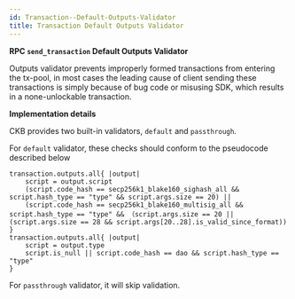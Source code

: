 ```yaml
---
id: Transaction--Default-Outputs-Validator
title: Transaction Default Outputs Validator
---
```


**RPC `send_transaction` Default Outputs Validator**

Outputs validator prevents improperly formed transactions from entering the tx-pool, in most cases the leading cause of client sending these transactions is simply because of bug code or misusing SDK, which results in a none-unlockable transaction.

**Implementation details**

CKB provides two built-in validators, `default` and `passthrough`.

For `default` validator, these checks should conform to the pseudocode described below

```
transaction.outputs.all{ |output|
    script = output.script
    (script.code_hash == secp256k1_blake160_sighash_all && script.hash_type == "type" && script.args.size == 20) ||
    (script.code_hash == secp256k1_blake160_multisig_all && script.hash_type == "type" && （script.args.size == 20 || (script.args.size == 28 && script.args[20..28].is_valid_since_format))
}
transaction.outputs.all{ |output|
    script = output.type
    script.is_null || script.code_hash == dao && script.hash_type == "type"
}
```

For `passthrough` validator, it will skip validation.
